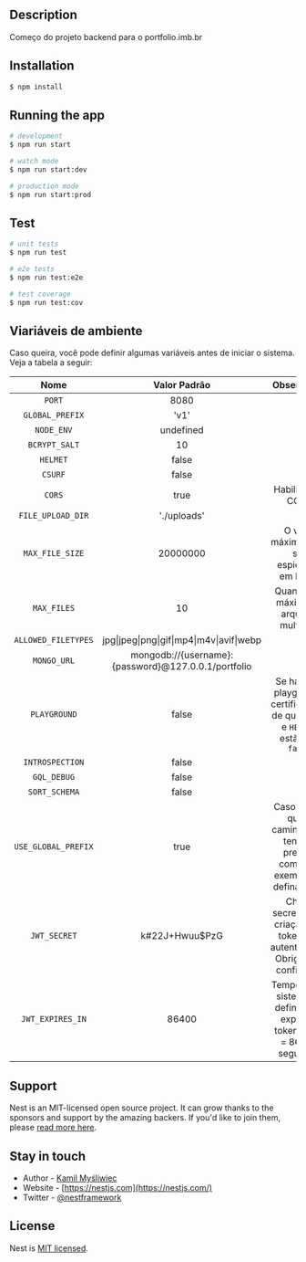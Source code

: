 ## Description

Começo do projeto backend para o portfolio.imb.br

## Installation

```bash
$ npm install
```

## Running the app

```bash
# development
$ npm run start

# watch mode
$ npm run start:dev

# production mode
$ npm run start:prod
```

## Test

```bash
# unit tests
$ npm run test

# e2e tests
$ npm run test:e2e

# test coverage
$ npm run test:cov
```

## Viariáveis de ambiente

Caso queira, você pode definir algumas variáveis antes de iniciar o sistema. Veja a tabela a seguir:

|        Nome         |                    Valor Padrão                     |                                      Observação                                      |
| :-----------------: | :-------------------------------------------------: | :----------------------------------------------------------------------------------: |
|       `PORT`        |                        8080                         |                                                                                      |
|   `GLOBAL_PREFIX`   |                        'v1'                         |                                                                                      |
|     `NODE_ENV`      |                      undefined                      |                                                                                      |
|    `BCRYPT_SALT`    |                         10                          |                                                                                      |
|      `HELMET`       |                        false                        |                                                                                      |
|       `CSURF`       |                        false                        |                                                                                      |
|       `CORS`        |                        true                         |                                  Habilitar um CORS                                   |
|  `FILE_UPLOAD_DIR`  |                     './uploads'                     |                                                                                      |
|   `MAX_FILE_SIZE`   |                      20000000                       |                     O valor máximo deve ser espicifado em Bytes                      |
|     `MAX_FILES`     |                         10                          |                       Quantidade máxima de arquivos multiplos                        |
| `ALLOWED_FILETYPES` |      jpg\|jpeg\|png\|gif\|mp4\|m4v\|avif\|webp      |                                                                                      |
|     `MONGO_URL`     | mongodb://{username}:{password}@127.0.0.1/portfolio |                                                                                      |
|    `PLAYGROUND`     |                        false                        |  Se habilitar playground, certifique-se de que `CSURF` e `HELMET` estão em `false`   |
|   `INTROSPECTION`   |                        false                        |                                                                                      |
|     `GQL_DEBUG`     |                        false                        |                                                                                      |
|    `SORT_SCHEMA`    |                        false                        |                                                                                      |
| `USE_GLOBAL_PREFIX` |                        true                         | Caso queria que o caminho não tenha o prefixo, como por exemplo `v1`, defina `false` |
|    `JWT_SECRET`     |                   k#22J+Hwuu$PzG                    |    Chave secreta para criação dos tokens de autenticação. Obrigatório configurar.    |
|  `JWT_EXPIRES_IN`   |                        86400                        |     Tempo que o sistema irá definir para expirar o token. 1 dia = 86400 segundos     |

## Support

Nest is an MIT-licensed open source project. It can grow thanks to the sponsors and support by the amazing backers. If you'd like to join them, please [read more here](https://docs.nestjs.com/support).

## Stay in touch

- Author - [Kamil Myśliwiec](https://kamilmysliwiec.com)
- Website - [https://nestjs.com](https://nestjs.com/)
- Twitter - [@nestframework](https://twitter.com/nestframework)

## License

Nest is [MIT licensed](LICENSE).
